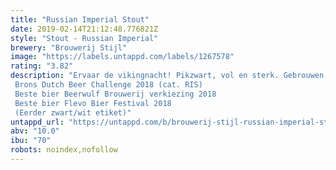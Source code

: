 ```yaml
---
title: "Russian Imperial Stout"
date: 2019-02-14T21:12:48.776821Z
style: "Stout - Russian Imperial"
brewery: "Brouwerij Stijl"
image: "https://labels.untappd.com/labels/1267578"
rating: "3.82"
description: "Ervaar de vikingnacht! Pikzwart, vol en sterk. Gebrouwen met zeezout en vanille. Brons Dutch Beer Challenge 2018 (cat. RIS) Beste bier Beerwulf Brouwerij verkiezing 2018 Beste bier Flevo Bier Festival 2018 (Eerder zwart/wit etiket)"
untappd_url: "https://untappd.com/b/brouwerij-stijl-russian-imperial-stout/1267578"
abv: "10.0"
ibu: "70"
robots: noindex,nofollow
---
```

